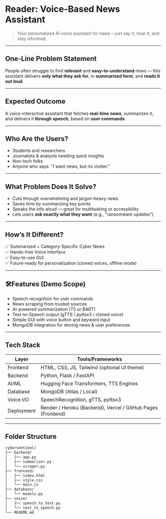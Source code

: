 # Reader: Voice-Based News Assistant 

> Your personalized AI voice assistant for news – just say it, hear it, and stay informed.

---

## One-Line Problem Statement
People often struggle to find **relevant** and **easy-to-understand** news — this assistant delivers **only what they ask for**, in **summarized form**, and **reads it out loud**.

---

## Expected Outcome
A voice-interactive assistant that fetches **real-time news**, summarizes it, and delivers it **through speech**, based on **user commands**.

---

## Who Are the Users?

- Students and researchers 
- Journalists & analysts needing quick insights  
- Non-tech folks   
- Anyone who says: "I want news, but no clutter."

---

## What Problem Does It Solve?

- Cuts through overwhelming and jargon-heavy news  
- Saves time by summarizing key points  
- Speaks the info aloud — great for multitasking or accessibility  
- Lets users **ask exactly what they want** (e.g., "ransomware updates")  

---

## How’s It Different?

✅ Summarized + Category-Specific Cyber News  
✅ Hands-free Voice Interface  
✅ Easy-to-use GUI   
✅ Future-ready for personalization (cloned voices, offline mode)

---

## 🛠Features (Demo Scope)

-  Speech recognition for user commands  
-  News scraping from trusted sources  
-  AI-powered summarization (T5 or BART)  
-  Text-to-Speech output (gTTS / pyttsx3 / cloned voice)  
-  Simple GUI with voice button and keyword input  
-  MongoDB integration for storing news & user preferences

---

##  Tech Stack

| Layer       | Tools/Frameworks                     |
|------------|---------------------------------------|
| Frontend   | HTML, CSS, JS, Tailwind (optional UI theme) |
| Backend    | Python, Flask / FastAPI               |
| AI/ML      | Hugging Face Transformers, TTS Engines |
| Database   | MongoDB (Atlas / Local)               |
| Voice I/O  | SpeechRecognition, gTTS, pyttsx3       |
| Deployment | Render / Heroku (Backend), Vercel / GitHub Pages (Frontend) |

---

## Folder Structure

```bash
cybersentinel/
├── backend/
│   ├── app.py
│   ├── summarizer.py
│   └── scraper.py
├── frontend/
│   ├── index.html
│   ├── style.css
│   └── main.js
├── database/
│   └── models.py
├── voice/
│   ├── speech_to_text.py
│   └── text_to_speech.py
└── README.md
